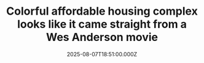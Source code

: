 ---
title: "Colorful affordable housing complex looks like it came straight from a Wes Anderson movie"
date: 2025-08-07T18:51:00.000Z
category: Human Kindness
externalLink: "https://www.goodgoodgood.co/articles/dutch-affordable-housing-volante"
image: ""
excerpt: "Volante, a new social housing scheme in the Netherlands, flips the script on affordable homes.…"
---